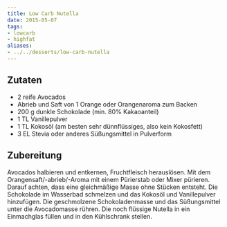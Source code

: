 ```yaml
---
title: Low Carb Nutella
date: 2015-05-07
tags:
- lowcarb
- highfat
aliases:
- ../../desserts/low-carb-nutella
---
```


## Zutaten
- 2     reife Avocados
- Abrieb und Saft von 1 Orange oder Orangenaroma zum Backen
- 200 g dunkle Schokolade (min. 80% Kakaoanteil)
- 1 TL  Vanillepulver
- 1 TL  Kokosöl (am besten sehr dünnflüssiges, also kein Kokosfett)
- 3 EL  Stevia oder anderes Süßungsmittel in Pulverform

## Zubereitung
Avocados halbieren und entkernen, Fruchtfleisch herauslösen. Mit dem Orangensaft/-abrieb/-Aroma mit einem Pürierstab oder Mixer pürieren. Darauf achten, dass eine gleichmäßige Masse ohne Stücken entsteht.
Die Schokolade im Wasserbad schmelzen und das Kokosöl und Vanillepulver hinzufügen.
Die geschmolzene Schokoladenmasse und das Süßungsmittel unter die Avocadomasse rühren. Die noch flüssige Nutella in ein Einmachglas füllen und in den Kühlschrank stellen.
